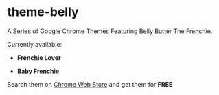 # theme-belly

A Series of Google Chrome Themes Featuring Belly Butter The Frenchie.

Currently available:

* **Frenchie Lover**

* **Baby Frenchie**

Search them on [Chrome Web Store](https://chrome.google.com/webstore) and get them for **FREE**

